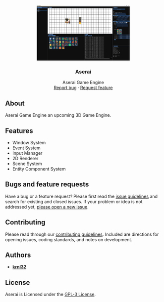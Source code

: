 <p align="center">
  <a href="https://aserai.com/">
    <img src="Resources/Branding/AseraiBannerSmall.png" alt="Logo" width=300 height=180>
  </a>

  <h3 align="center">Aserai</h3>

  <p align="center">
    Aserai Game Engine
    <br>
    <a href="https://github.com/krnl32/Aserai/issues/new?labels=bug">Report bug</a>
    ·
    <a href="https://github.com/krnl32/Aserai/issues/new?labels=feature">Request feature</a>
  </p>
</p>

## About

Aserai Game Engine an upcoming 3D Game Engine.

## Features

- Window System
- Event System
- Input Manager
- 2D Renderer
- Scene System
- Entity Component System

## Bugs and feature requests

Have a bug or a feature request? Please first read the [issue guidelines](https://github.com/krnl32/Aserai/blob/master/CONTRIBUTING.md) and search for existing and closed issues. If your problem or idea is not addressed yet, [please open a new issue](https://github.com/krnl32/Aserai/issues/new).

## Contributing

Please read through our [contributing guidelines](https://github.com/krnl32/Aserai/blob/master/CONTRIBUTING.md). Included are directions for opening issues, coding standards, and notes on development.
## Authors

- [**krnl32**](https://github.com/krnl32)

## License

Aserai is Licensed under the [GPL-3 License](https://github.com/krnl32/Aserai/blob/master/COPYING.txt).

